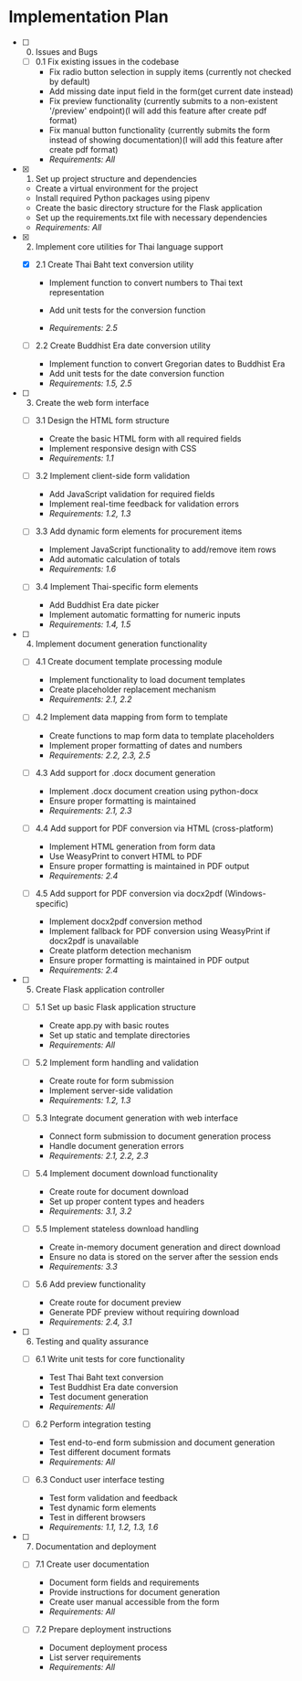 # Implementation Plan

- [ ] 0. Issues and Bugs
  - [ ] 0.1 Fix existing issues in the codebase
    - Fix radio button selection in supply items (currently not checked by default)
    - Add missing date input field in the form(get current date instead)
    - Fix preview functionality (currently submits to a non-existent '/preview' endpoint)(I will add this feature after create pdf format)
    - Fix manual button functionality (currently submits the form instead of showing documentation)(I will add this feature after create pdf format)
    - _Requirements: All_

- [x] 1. Set up project structure and dependencies
  - Create a virtual environment for the project
  - Install required Python packages using pipenv
  - Create the basic directory structure for the Flask application
  - Set up the requirements.txt file with necessary dependencies
  - _Requirements: All_

- [x] 2. Implement core utilities for Thai language support


  - [x] 2.1 Create Thai Baht text conversion utility


    - Implement function to convert numbers to Thai text representation
    - Add unit tests for the conversion function



    - _Requirements: 2.5_
  


  - [ ] 2.2 Create Buddhist Era date conversion utility
    - Implement function to convert Gregorian dates to Buddhist Era
    - Add unit tests for the date conversion function
    - _Requirements: 1.5, 2.5_

- [ ] 3. Create the web form interface
  - [ ] 3.1 Design the HTML form structure
    - Create the basic HTML form with all required fields
    - Implement responsive design with CSS
    - _Requirements: 1.1_
  
  - [ ] 3.2 Implement client-side form validation
    - Add JavaScript validation for required fields
    - Implement real-time feedback for validation errors
    - _Requirements: 1.2, 1.3_
  
  - [ ] 3.3 Add dynamic form elements for procurement items
    - Implement JavaScript functionality to add/remove item rows
    - Add automatic calculation of totals
    - _Requirements: 1.6_
  
  - [ ] 3.4 Implement Thai-specific form elements
    - Add Buddhist Era date picker
    - Implement automatic formatting for numeric inputs
    - _Requirements: 1.4, 1.5_

- [ ] 4. Implement document generation functionality
  - [ ] 4.1 Create document template processing module
    - Implement functionality to load document templates
    - Create placeholder replacement mechanism
    - _Requirements: 2.1, 2.2_
  
  - [ ] 4.2 Implement data mapping from form to template
    - Create functions to map form data to template placeholders
    - Implement proper formatting of dates and numbers
    - _Requirements: 2.2, 2.3, 2.5_
  
  - [ ] 4.3 Add support for .docx document generation
    - Implement .docx document creation using python-docx
    - Ensure proper formatting is maintained
    - _Requirements: 2.1, 2.3_
  
  - [ ] 4.4 Add support for PDF conversion via HTML (cross-platform)
    - Implement HTML generation from form data
    - Use WeasyPrint to convert HTML to PDF
    - Ensure proper formatting is maintained in PDF output
    - _Requirements: 2.4_
    
  - [ ] 4.5 Add support for PDF conversion via docx2pdf (Windows-specific)
    - Implement docx2pdf conversion method
    - Implement fallback for PDF conversion using WeasyPrint if docx2pdf is unavailable
    - Create platform detection mechanism
    - Ensure proper formatting is maintained in PDF output
    - _Requirements: 2.4_

- [ ] 5. Create Flask application controller
  - [ ] 5.1 Set up basic Flask application structure
    - Create app.py with basic routes
    - Set up static and template directories
    - _Requirements: All_
  
  - [ ] 5.2 Implement form handling and validation
    - Create route for form submission
    - Implement server-side validation
    - _Requirements: 1.2, 1.3_
  
  - [ ] 5.3 Integrate document generation with web interface
    - Connect form submission to document generation process
    - Handle document generation errors
    - _Requirements: 2.1, 2.2, 2.3_
  
  - [ ] 5.4 Implement document download functionality
    - Create route for document download
    - Set up proper content types and headers
    - _Requirements: 3.1, 3.2_
  
  - [ ] 5.5 Implement stateless download handling
    - Create in-memory document generation and direct download
    - Ensure no data is stored on the server after the session ends
    - _Requirements: 3.3_
  
  - [ ] 5.6 Add preview functionality
    - Create route for document preview
    - Generate PDF preview without requiring download
    - _Requirements: 2.4, 3.1_

- [ ] 6. Testing and quality assurance
  - [ ] 6.1 Write unit tests for core functionality
    - Test Thai Baht text conversion
    - Test Buddhist Era date conversion
    - Test document generation
    - _Requirements: All_
  
  - [ ] 6.2 Perform integration testing
    - Test end-to-end form submission and document generation
    - Test different document formats
    - _Requirements: All_
  
  - [ ] 6.3 Conduct user interface testing
    - Test form validation and feedback
    - Test dynamic form elements
    - Test in different browsers
    - _Requirements: 1.1, 1.2, 1.3, 1.6_

- [ ] 7. Documentation and deployment
  - [ ] 7.1 Create user documentation
    - Document form fields and requirements
    - Provide instructions for document generation
    - Create user manual accessible from the form
    - _Requirements: All_
  
  - [ ] 7.2 Prepare deployment instructions
    - Document deployment process
    - List server requirements
    - _Requirements: All_